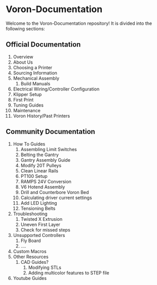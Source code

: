# Voron-Documentation
Welcome to the Voron-Documentation repository! It is divided into the following sections:

## Official Documentation

1. Overview
2. About Us
3. Choosing a Printer
4. Sourcing Information
5. Mechanical Assembly
   1. Build Manuals
6. Electrical Wiring/Controller Configuration
7. Klipper Setup
8. First Print
9. Tuning Guides
10. Maintenance
11. Voron History/Past Printers



## Community Documentation

1. How To Guides
   1. Assembling Limit Switches
   2. Belting the Gantry
   3. Gantry Assembly Guide
   4. Modify 20T Pulleys
   5. Clean Linear Rails
   6. PT100 Setup
   7. RAMPS 24V Conversion
   8. V6 Hotend Assembly
   9. Drill and Counterbore Voron Bed
   10. Calculating driver current settings
   11. Add LED Lighting
   12. Tensioning Belts
2. Troubleshooting
   1. Twisted X Extrusion
   2. Uneven First Layer
   3. Check for missed steps
3. Unsupported Controllers
   1. Fly Board
   2. ....
4. Custom Macros
5. Other Resources
   1. CAD Guides?
      1. Modifying STLs
      2. Adding multicolor features to STEP file
6. Youtube Guides